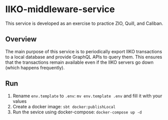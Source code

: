 # IIKO-middleware-service

This service is developed as an exercise to practice ZIO, Quill, and Caliban.

## Overview

The main purpose of this service is to periodically export IIKO transactions to a local database and provide GraphQL APIs to query them. This ensures that the transactions remain available even if the IIKO servers go down (which happens frequently).

## Run

1. Rename `env.template` to `.env`: `mv env.template .env` and fill it with your values
2. Create a docker image: `sbt docker:publishLocal`
3. Run the sevice using docker-compose: `docker-compose up -d`
